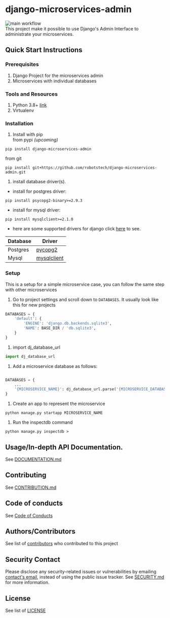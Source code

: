 # django-microservices-admin
![main workflow](https://github.com/iamr0b0tx/json-api/actions/workflows/main.yml/badge.svg) <br>
This project make it possible to use Django's Admin Interface to administrate your microservices.


## Quick Start Instructions
### Prerequisites

1. Django Project for the microservices admin
2. Microservices with individual databases

### Tools and Resources
1. Python 3.8+ [link](https://www.python.org/downloads/release/python-387/)
2. Virtualenv

### Installation
1. Install with pip <br />
from pypi *(upcoming)*  
``` shell
pip install django-microservices-admin
```
from git  
```
pip install git+https://github.com/robotstech/django-microservices-admin.git
```
1. install database driver(s). <br /> 
 - install for postgres driver: 
 ``` shell 
 pip install psycopg2-binary>=2.9.3
 ```
 - install for mysql driver: 
 ``` shell 
 pip install mysqlclient>=2.1.0
 ```

 - here are some supported drivers for django click [here](https://docs.djangoproject.com/en/4.0/ref/databases/
 ) to see.

| Database   |    Driver   |
| --------   | --------  |
| Postgres | [pycopg2](https://pypi.org/project/psycopg2/)|
| Mysql  | [mysqlclient](https://pypi.org/project/mysqlclient/)|


### Setup
This is a setup for a simple microservice case, you can follow the same step with other microservices
1. Go to project settings and scroll down to `DATABASES`. It usually look like this for new projects
``` python
DATABASES = {
    'default': {
        'ENGINE': 'django.db.backends.sqlite3',
        'NAME': BASE_DIR / 'db.sqlite3',
    }
}
```
1. import dj_database_url 
``` python
import dj_database_url
```
1. Add a microservice database as follows:
``` python

DATABASES = {
    ...
    '{MICROSERVICE_NAME}': dj_database_url.parse('{MICROSERVICE_DATABASE_URL}')
}
```
1. Create an app to represent the microservice
``` shell 
python manage.py startapp MICROSERVICE_NAME
```
1. Run the inspectdb command
``` shell 
python manage.py inspectdb >
```

## Usage/In-depth API Documentation.
See [DOCUMENTATION.md](DOCUMENTATION.md)

## Contributing
See [CONTRIBUTION.md](CONTRIBUTION.md)

## Code of conducts
See [Code of Conducts](CODE_OF_CONDUCT.md)

## Authors/Contributors
See list of [contributors](https://github.com/robotstech/django-microservices-admin/graphs/contributors) 
who contributed to this project

## Security Contact
Please disclose any security-related issues or vulnerabilities by emailing 
[contact's email](mailto:tech@robotslimited.com), instead of using the public issue tracker. 
See [SECURITY.md](SECURITY.md) for more information.

## License
See list of [LICENSE](LICENSE) 